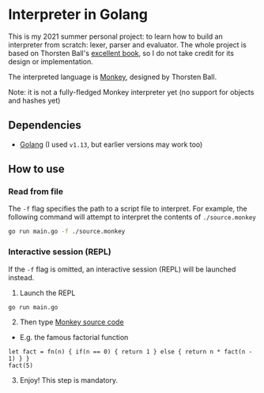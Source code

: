 # Interpreter in Golang
This is my 2021 summer personal project: to learn how to build an interpreter from scratch: lexer, parser and evaluator. The whole project is based on Thorsten Ball's [excellent book](https://interpreterbook.com/), so I do not take credit for its design or implementation.

The interpreted language is [Monkey](https://interpreterbook.com/#the-monkey-programming-language), designed by Thorsten Ball.

Note: it is not a fully-fledged Monkey interpreter yet (no support for objects and hashes yet)

## Dependencies
* [Golang](https://golang.org/) (I used `v1.13`, but earlier versions may work too)

## How to use
### Read from file
The `-f` flag specifies the path to a script file to interpret. For example, the following command will attempt to interpret the contents of `./source.monkey`
```bash
go run main.go -f ./source.monkey
```
### Interactive session (REPL)
If the `-f` flag is omitted, an interactive session (REPL) will be launched instead.
1. Launch the REPL
```bash
go run main.go
```

2. Then type [Monkey source code](https://interpreterbook.com/#the-monkey-programming-language)
  * E.g. the famous factorial function
```
let fact = fn(n) { if(n == 0) { return 1 } else { return n * fact(n - 1) } }
fact(5)
```

3. Enjoy! This step is mandatory.
